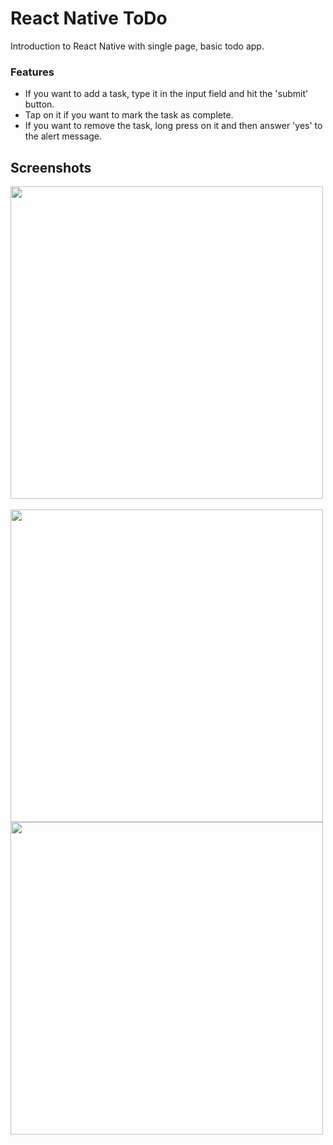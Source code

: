 # React Native ToDo
Introduction to React Native with single page, basic todo app. 

### Features
<ul>
  <li>If you want to add a task, type it in the input field and hit the 'submit' button.</li>
  <li>Tap on it if you want to mark the task as complete.</li>
  <li>If you want to remove the task, long press on it and then answer 'yes' to the alert message.</li>
</ul>

## Screenshots
<div>
<img src="https://user-images.githubusercontent.com/43846857/133007930-a92960a7-e5d3-40f5-abcf-7744f53fc120.png" height="500"/> &emsp;
<img src="https://user-images.githubusercontent.com/43846857/133007932-7cb08b8a-6457-472a-a669-b7ce1743a525.png" height="500"/> 
<img src="https://user-images.githubusercontent.com/43846857/133007934-bbde6683-36f4-44f9-95d3-e5c4c9d7232f.png" height="500"/>

</div>

